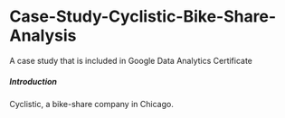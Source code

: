 # Case-Study-Cyclistic-Bike-Share-Analysis
A case study that is included in Google Data Analytics Certificate

##### Introduction
Cyclistic, a bike-share company in Chicago.


